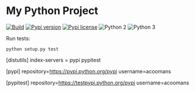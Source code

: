 My Python Project
=================

[![Build](https://travis-ci.com/acoomans/python_project_template.svg?branch=master)](https://travis-ci.org/acoomans/python_project_template)
[![Pypi version](http://img.shields.io/pypi/v/acoomans_python_project_template.svg)](https://pypi.python.org/pypi/acoomans_python_project_template)
[![Pypi license](http://img.shields.io/pypi/l/acoomans_python_project_template.svg)](https://pypi.python.org/pypi/acoomans_python_project_template)
![Python 2](http://img.shields.io/badge/python-2-blue.svg)
![Python 3](http://img.shields.io/badge/python-3-blue.svg)

Run tests:

	python setup.py test
	
[distutils]
index-servers = 
	pypi 
	pypitest

[pypi]
repository=https://pypi.python.org/pypi
username=acoomans

[pypitest]
repository=https://testpypi.python.org/pypi
username=acoomans
	

